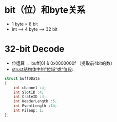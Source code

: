 # bit（位）和byte关系
  - 1 byte = 8 bit
  - int --> 4 byte --> 32 bit
# 32-bit Decode
  - 位运算 ： buff[0] & 0x0000000f （提取前4bit的数）
  - [struct结构体中的“位域”或“位段](https://blog.csdn.net/qq_34018840/article/details/100891191):
```cpp
struct buff0Data
{ 
    int channel :4; 
    int SlotID :4; 
    int CrateID :4;
    int HeaderLength :5;
    int EventLength :14;
    int Pileup: 1;
}; 
```
